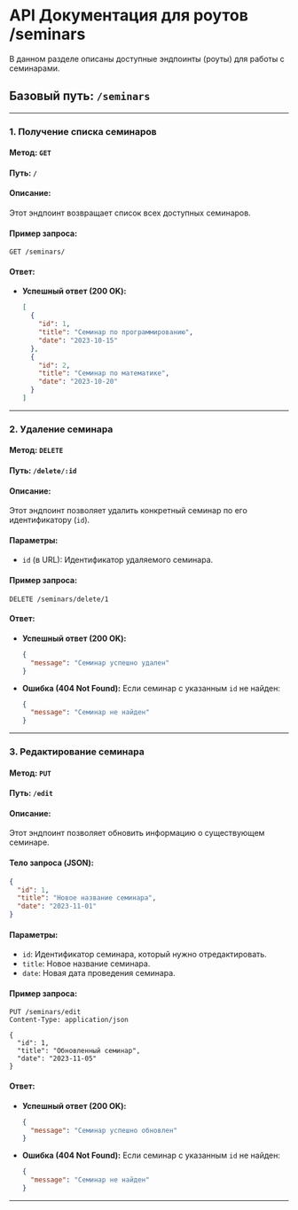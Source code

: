 # API Документация для роутов /seminars

В данном разделе описаны доступные эндпоинты (роуты) для работы с семинарами.

## Базовый путь: `/seminars`

---

### 1. **Получение списка семинаров**

#### Метод: `GET`
#### Путь: `/`
#### Описание:
Этот эндпоинт возвращает список всех доступных семинаров.

#### Пример запроса:
```
GET /seminars/
```

#### Ответ:
- **Успешный ответ (200 OK):**
  ```json
  [
    {
      "id": 1,
      "title": "Семинар по программированию",
      "date": "2023-10-15"
    },
    {
      "id": 2,
      "title": "Семинар по математике",
      "date": "2023-10-20"
    }
  ]
  ```

---

### 2. **Удаление семинара**

#### Метод: `DELETE`
#### Путь: `/delete/:id`
#### Описание:
Этот эндпоинт позволяет удалить конкретный семинар по его идентификатору (`id`).

#### Параметры:
- `id` (в URL): Идентификатор удаляемого семинара.

#### Пример запроса:
```
DELETE /seminars/delete/1
```

#### Ответ:
- **Успешный ответ (200 OK):**
  ```json
  {
    "message": "Семинар успешно удален"
  }
  ```
- **Ошибка (404 Not Found):**
  Если семинар с указанным `id` не найден:
  ```json
  {
    "message": "Семинар не найден"
  }
  ```

---

### 3. **Редактирование семинара**

#### Метод: `PUT`
#### Путь: `/edit`
#### Описание:
Этот эндпоинт позволяет обновить информацию о существующем семинаре.

#### Тело запроса (JSON):
```json
{
  "id": 1,
  "title": "Новое название семинара",
  "date": "2023-11-01"
}
```

#### Параметры:
- `id`: Идентификатор семинара, который нужно отредактировать.
- `title`: Новое название семинара.
- `date`: Новая дата проведения семинара.

#### Пример запроса:
```
PUT /seminars/edit
Content-Type: application/json

{
  "id": 1,
  "title": "Обновленный семинар",
  "date": "2023-11-05"
}
```

#### Ответ:
- **Успешный ответ (200 OK):**
  ```json
  {
    "message": "Семинар успешно обновлен"
  }
  ```
- **Ошибка (404 Not Found):**
  Если семинар с указанным `id` не найден:
  ```json
  {
    "message": "Семинар не найден"
  }
  ```

---
